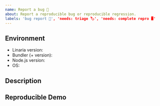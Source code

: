 ```yaml
---
name: Report a bug 🐛
about: Report a reproducible bug or reproducible regression.
labels: 'bug report 🦗', 'needs: triage 🏷', 'needs: complete repro 🖥️'
---
```


## Environment

<!--
All necessary environmental info that will help triage this
-->

<!--
Especially include:
-->

- Linaria version:
- Bundler (+ version):
- Node.js version:
- OS:

## Description

<!--
Describe your issue in detail.
Include screenshots if needed.
If this is a regression, let us know.
-->

## Reproducible Demo

<!--
  Let us know how to reproduce the issue.
  Include a code sample or share a project that reproduces the issue.
  Please include you tooling setup eg. webpack config for webpack
  Please follow the guidelines for providing a minimal example: https://stackoverflow.com/help/mcve.
-->
